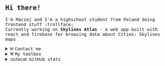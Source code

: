 ## <samp>Hi there!</samp>

<samp>I'm Maciej and I'm a highschool student from Poland doing frontend stuff :trollface:</samp> <br>
<samp>Currently working on <strong>Skylines Atlas</strong> - a web app built with react and firebase for browsing data about Cities: Skylines maps</samp>


<details>
  <summary>&#x2709; <samp>Contact me</samp></summary>
  <br>
  
  <img src=https://discord.c99.nl/widget/theme-3/275353623884464129.png alt="My discord: Fancy Baguette#5955"/> <br>
  or send me an <a href=mailto:maciej.krol11@op.pl>email</a>
  <br>
</details>

<details>
  <summary>&#x2692; <samp>My toolbox</samp></summary>
  <br>
  
  <img src="https://skillicons.dev/icons?i=html,css,js,react,scss,tailwind,figma,github,vite" alt="(Image failed to load) HTML5, CSS3, JS, SCSS, Tailwind, Figma, Github, VS Code, Vite" height=32/>
  <br> <samp>Editor: Webstorm</samp>
</details>

<details>
  <summary>:octocat: <samp>GitHub stats</samp></summary>
  <br>
  
<span>
  <img src='https://github-readme-stats.vercel.app/api?username=FancyBaguette&show_icons=true&hide_title=true&bg_color=242938&text_color=FFFFFF&border_color=434554' height=130px/>
</span>
  
<span>
  <img src='https://github-readme-stats.vercel.app/api/top-langs/?username=FancyBaguette&layout=compact&bg_color=242938&text_color=FFFFFF&border_color=434554&title_color=FFFFFF' height=130px/>
</span>
</details>
